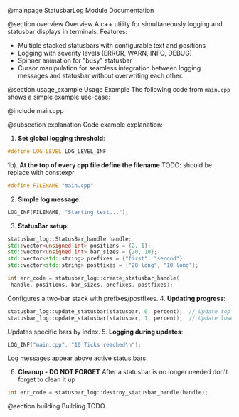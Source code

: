 @mainpage StatusbarLog Module Documentation

@section overview Overview
A c++ utility for simultaneously logging and statusbar displays in terminals.
Features:
- Multiple stacked statusbars with configurable text and positions
- Logging with severity levels (ERROR, WARN, INFO, DEBUG)
- Spinner animation for "busy" statusbar
- Cursor manipulation for seamless integration between logging messages and statusbar without overwriting each other.

@section usage_example Usage Example
The following code from `main.cpp` shows a simple example use-case:

@include main.cpp

@subsection explanation Code example explanation:
1. **Set global logging threshold**:
```cpp
#define LOG_LEVEL LOG_LEVEL_INF
```
1b). **At the top of every cpp file define the filename** TODO: should be replace with constexpr
```cpp
#define FILENAME "main.cpp"
```
2. **Simple log message**:
```cpp
LOG_INF(FILENAME, "Starting test...");
```
3. **StatusBar setup**:
  ```cpp
statusbar_log::StatusBar_handle handle;
std::vector<unsigned int> positions = {2, 1};
std::vector<unsigned int> bar_sizes = {20, 10};
std::vector<std::string> prefixes = {"first", "second"};
std::vector<std::string> postfixes = {"20 long", "10 long"};

int err_code = statusbar_log::create_statusbar_handle(
   handle, positions, bar_sizes, prefixes, postfixes);
```
   Configures a two-bar stack with prefixes/postfixes.
4. **Updating progress**:
```cpp
statusbar_log::update_statusbar(statusbar, 0, percent);  // Update top bar
statusbar_log::update_statusbar(statusbar, 1, percent);  // Update lower bar
```
   Updates specific bars by index.
5. **Logging during updates**:
```cpp
LOG_INF("main.cpp", "10 Ticks reached\n");
```
   Log messages appear above active status bars.

6. **Cleanup - DO NOT FORGET**
   After a statusbar is no longer needed don't forget to clean it up
```cpp
int err_code = statusbar_log::destroy_statusbar_handle(handle);
```

@section building Building
TODO
